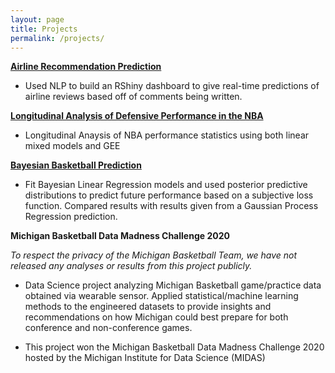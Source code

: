 ```yaml
---
layout: page
title: Projects
permalink: /projects/
---
```


**[Airline Recommendation Prediction](../downloads/625.pdf)**

 - Used NLP to build an RShiny dashboard to give real-time predictions of airline reviews based off of comments being written.  

**[Longitudinal Analysis of Defensive Performance in the NBA](../downloads/653.pdf)**

 - Longitudinal Anaysis of NBA performance statistics using both linear mixed models and GEE 

**[Bayesian Basketball Prediction](../downloads/682.pdf)**

- Fit Bayesian Linear Regression models and used posterior predictive distributions to predict future performance based on a subjective loss function. Compared results with results given from a Gaussian Process Regression prediction. 

**Michigan Basketball Data Madness Challenge 2020** 

*To respect the privacy of the Michigan Basketball Team, we have not released any analyses or results from this project publicly.*

- Data Science project analyzing Michigan Basketball game/practice data obtained via wearable sensor. Applied statistical/machine learning methods to the engineered datasets to provide insights and recommendations on how Michigan could best prepare for both conference and non-conference games.

- This project won the Michigan Basketball Data Madness Challenge 2020 hosted by the Michigan Institute for Data Science (MIDAS)